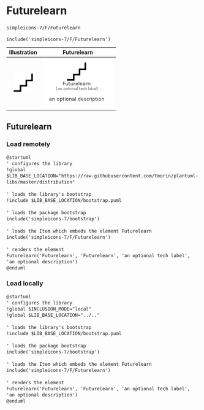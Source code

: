 # Futurelearn


```text
simpleicons-7/F/Futurelearn
```

```text
include('simpleicons-7/F/Futurelearn')
```



| Illustration | Futurelearn |
| :---: | :---: |
| ![illustration for Illustration](../../simpleicons-7/F/Futurelearn.png) | ![illustration for Futurelearn](../../simpleicons-7/F/Futurelearn.Local.png) |




## Futurelearn

### Load remotely
```plantuml
@startuml
' configures the library
!global $LIB_BASE_LOCATION="https://raw.githubusercontent.com/tmorin/plantuml-libs/master/distribution"

' loads the library's bootstrap
!include $LIB_BASE_LOCATION/bootstrap.puml

' loads the package bootstrap
include('simpleicons-7/bootstrap')

' loads the Item which embeds the element Futurelearn
include('simpleicons-7/F/Futurelearn')

' renders the element
Futurelearn('Futurelearn', 'Futurelearn', 'an optional tech label', 'an optional description')
@enduml
```

### Load locally
```plantuml
@startuml
' configures the library
!global $INCLUSION_MODE="local"
!global $LIB_BASE_LOCATION="../.."

' loads the library's bootstrap
!include $LIB_BASE_LOCATION/bootstrap.puml

' loads the package bootstrap
include('simpleicons-7/bootstrap')

' loads the Item which embeds the element Futurelearn
include('simpleicons-7/F/Futurelearn')

' renders the element
Futurelearn('Futurelearn', 'Futurelearn', 'an optional tech label', 'an optional description')
@enduml
```

